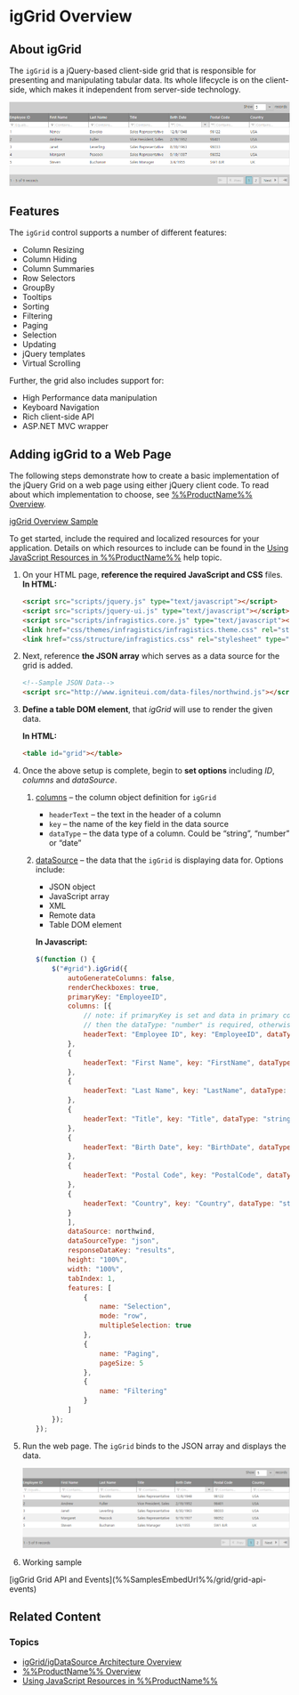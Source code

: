 ﻿<!--
|metadata|
{
    "fileName": "iggrid-overview",
    "controlName": "igGrid",
    "tags": ["Getting Started","Grids"]
}
|metadata|
-->

# igGrid Overview

## About igGrid

The `igGrid` is a jQuery-based client-side grid that is responsible for presenting and manipulating tabular data. Its whole lifecycle is on the client-side, which makes it independent from server-side technology.

![](images/igGrid_Overview_01.png)

## Features

The `igGrid` control supports a number of different features:

-   Column Resizing
-   Column Hiding
-   Column Summaries
-   Row Selectors
-   GroupBy
-   Tooltips
-   Sorting
-   Filtering
-   Paging
-   Selection
-   Updating
-   jQuery templates
-   Virtual Scrolling

Further, the grid also includes support for:

-   High Performance data manipulation
-   Keyboard Navigation
-   Rich client-side API
-   ASP.NET MVC wrapper

## Adding igGrid to a Web Page

The following steps demonstrate how to create a basic implementation of the jQuery Grid on a web page using either jQuery client code. To read about which implementation to choose, see [%%ProductName%% Overview](NetAdvantage-for-jQuery-Overview.html).

[igGrid Overview Sample](%%SamplesUrl%%/grid/overview)

To get started, include the required and localized resources for your application. Details on which resources to include can be found in the [Using JavaScript Resources in %%ProductName%%](Deployment-Guide-JavaScript-Resources.html) help topic.

1.  On your HTML page, **reference the required JavaScript and CSS** files. **In HTML:**

    ```html
    <script src="scripts/jquery.js" type="text/javascript"></script>
    <script src="scripts/jquery-ui.js" type="text/javascript"></script>
    <script src="scripts/infragistics.core.js" type="text/javascript"></script><script src="scripts/infragistics.lob.js" type="text/javascript"></script>
    <link href="css/themes/infragistics/infragistics.theme.css" rel="stylesheet" type="text/css" />
    <link href="css/structure/infragistics.css" rel="stylesheet" type="text/css" />
    ```

2. Next, reference **the JSON array** which serves as a data source for the grid is added.
    ```html
    <!--Sample JSON Data-->
    <script src="http://www.igniteui.com/data-files/northwind.js"></script>
    ```

3. **Define a table DOM element**, that *igGrid* will use to render the given data.

    **In HTML:**

    ```html
    <table id="grid"></table>
    ```

4. Once the above setup is complete, begin to **set options** including *ID*, *columns* and *dataSource*.

    1.  [columns](%%jQueryApiUrl%%/ui.iggrid#options:columns) – the column object definition for `igGrid`
        -   `headerText` – the text in the header of a column
        -   `key` – the name of the key field in the data source
        -   `dataType` – the data type of a column. Could be “string”, “number” or “date”

    2.  [dataSource](%%jQueryApiUrl%%/ui.iggrid#options:dataSource) – the data that the `igGrid` is displaying data for. Options include:
	    -   JSON object
	    -   JavaScript array
	    -   XML
	    -   Remote data
	    -   Table DOM element

	    **In Javascript:**

	    ```js
	    $(function () {
            $("#grid").igGrid({
                autoGenerateColumns: false,
                renderCheckboxes: true,
                primaryKey: "EmployeeID",
                columns: [{
                    // note: if primaryKey is set and data in primary column contains numbers,
                    // then the dataType: "number" is required, otherwise, dataSource may misbehave
                    headerText: "Employee ID", key: "EmployeeID", dataType: "number"
                },
                {
                    headerText: "First Name", key: "FirstName", dataType: "string"
                },
                {
                    headerText: "Last Name", key: "LastName", dataType: "string"
                },
                {
                    headerText: "Title", key: "Title", dataType: "string"
                },
                {
                    headerText: "Birth Date", key: "BirthDate", dataType: "date"
                },
                {
                    headerText: "Postal Code", key: "PostalCode", dataType: "string"
                },
                {
                    headerText: "Country", key: "Country", dataType: "string"
                }
                ],
                dataSource: northwind,
                dataSourceType: "json",
                responseDataKey: "results",
                height: "100%",
                width: "100%",
                tabIndex: 1,
                features: [
                    {
                        name: "Selection",
                        mode: "row",
                        multipleSelection: true
                    },
                    {
                        name: "Paging",
                        pageSize: 5
                    },
                    {
                        name: "Filtering"
                    }
                ]
            });
        });
	    ```

5.  Run the web page. The `igGrid` binds to the JSON array and displays the data.

     ![](images/igGrid_Overview_02.png)

6. Working sample

<div class="embed-sample">
    [igGrid Grid API and Events](%%SamplesEmbedUrl%%/grid/grid-api-events)
</div>

## Related Content

### Topics

-   [igGrid/igDataSource Architecture Overview](igGrid-igDataSource-Architecture-Overview.html)
-   [%%ProductName%% Overview](NetAdvantage-for-jQuery-Overview.html) 
-   [Using JavaScript Resources in %%ProductName%%](Deployment-Guide-JavaScript-Resources.html)









